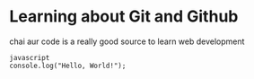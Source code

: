 # Learning about Git and Github

chai aur code is a really good source to learn web development

```
javascript
console.log("Hello, World!");
```